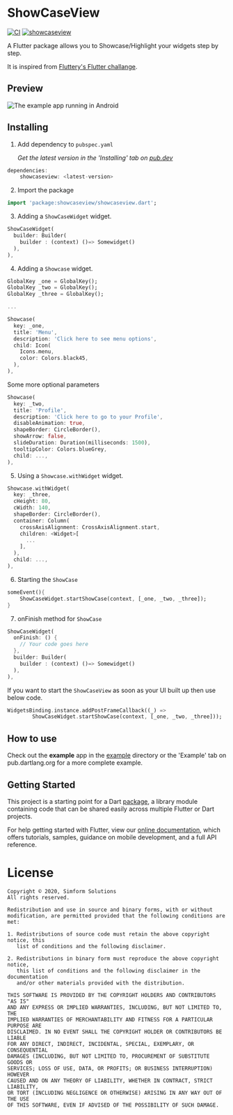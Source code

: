 # ShowCaseView

[![CI](https://github.com/SimformSolutionsPvtLtd/flutter_showcaseview/workflows/Flutter%20CI/badge.svg?branch=master)](https://github.com/SimformSolutionsPvtLtd/flutter_showcaseview/actions) [![showcaseview](https://img.shields.io/pub/v/showcaseview?label=showcaseview)](https://pub.dev/packages/showcaseview)

A Flutter package allows you to Showcase/Highlight your widgets step by step.

It is inspired from [Fluttery's Flutter challange](https://www.youtube.com/watch?v=Xm0ELlBtNWM).

## Preview

![The example app running in Android](https://github.com/simformsolutions/flutter_showcaseview/blob/master/preview/showcaseview.gif)

## Installing

1.  Add dependency to `pubspec.yaml`

    *Get the latest version in the 'Installing' tab on [pub.dev](https://pub.dev/packages/showcaseview)*

```dart
dependencies:
    showcaseview: <latest-version>
```

2.  Import the package
```dart
import 'package:showcaseview/showcaseview.dart';
```

3. Adding a `ShowCaseWidget` widget.
```dart
ShowCaseWidget(
  builder: Builder(
    builder : (context) ()=> Somewidget()
  ),
),
```

4. Adding a `Showcase` widget.
```dart
GlobalKey _one = GlobalKey();
GlobalKey _two = GlobalKey();
GlobalKey _three = GlobalKey();

...

Showcase(
  key: _one,
  title: 'Menu',
  description: 'Click here to see menu options',
  child: Icon(
    Icons.menu,
    color: Colors.black45,
  ),
),
```

Some more optional parameters

```dart
Showcase(
  key: _two,
  title: 'Profile',
  description: 'Click here to go to your Profile',
  disableAnimation: true,
  shapeBorder: CircleBorder(),
  showArrow: false,
  slideDuration: Duration(milliseconds: 1500),
  tooltipColor: Colors.blueGrey,
  child: ...,
),
```

5. Using a `Showcase.withWidget` widget.

```dart
Showcase.withWidget(
  key: _three,
  cHeight: 80,
  cWidth: 140,
  shapeBorder: CircleBorder(),
  container: Column(
    crossAxisAlignment: CrossAxisAlignment.start,
    children: <Widget>[
      ...
    ],
  ),
  child: ...,
),
```

6. Starting the `ShowCase`
```dart
someEvent(){
    ShowCaseWidget.startShowCase(context, [_one, _two, _three]);
}
```

7. onFinish method for `ShowCase`
```dart
ShowCaseWidget(
  onFinish: () {
    // Your code goes here
  },
  builder: Builder(
    builder : (context) ()=> Somewidget()
  ),
),
```

If you want to start the `ShowCaseView` as soon as your UI built up then use below code.
```dart
WidgetsBinding.instance.addPostFrameCallback((_) =>
        ShowCaseWidget.startShowCase(context, [_one, _two, _three]));
```


## How to use
Check out the **example** app in the [example](example) directory or the 'Example' tab on pub.dartlang.org for a more complete example.


## Getting Started

This project is a starting point for a Dart
[package](https://flutter.dev/developing-packages/),
a library module containing code that can be shared easily across
multiple Flutter or Dart projects.

For help getting started with Flutter, view our 
[online documentation](https://flutter.dev/docs), which offers tutorials, 
samples, guidance on mobile development, and a full API reference.


# License

```
Copyright © 2020, Simform Solutions
All rights reserved.

Redistribution and use in source and binary forms, with or without
modification, are permitted provided that the following conditions are met:

1. Redistributions of source code must retain the above copyright notice, this
   list of conditions and the following disclaimer.

2. Redistributions in binary form must reproduce the above copyright notice,
   this list of conditions and the following disclaimer in the documentation
   and/or other materials provided with the distribution.

THIS SOFTWARE IS PROVIDED BY THE COPYRIGHT HOLDERS AND CONTRIBUTORS "AS IS"
AND ANY EXPRESS OR IMPLIED WARRANTIES, INCLUDING, BUT NOT LIMITED TO, THE
IMPLIED WARRANTIES OF MERCHANTABILITY AND FITNESS FOR A PARTICULAR PURPOSE ARE
DISCLAIMED. IN NO EVENT SHALL THE COPYRIGHT HOLDER OR CONTRIBUTORS BE LIABLE
FOR ANY DIRECT, INDIRECT, INCIDENTAL, SPECIAL, EXEMPLARY, OR CONSEQUENTIAL
DAMAGES (INCLUDING, BUT NOT LIMITED TO, PROCUREMENT OF SUBSTITUTE GOODS OR
SERVICES; LOSS OF USE, DATA, OR PROFITS; OR BUSINESS INTERRUPTION) HOWEVER
CAUSED AND ON ANY THEORY OF LIABILITY, WHETHER IN CONTRACT, STRICT LIABILITY,
OR TORT (INCLUDING NEGLIGENCE OR OTHERWISE) ARISING IN ANY WAY OUT OF THE USE
OF THIS SOFTWARE, EVEN IF ADVISED OF THE POSSIBILITY OF SUCH DAMAGE.

```